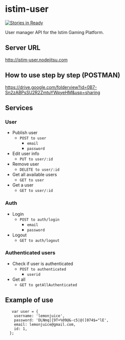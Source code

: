 istim-user
============
[![Stories in Ready](https://badge.waffle.io/istim/istim-user.png?label=ready&title=Ready)](https://waffle.io/istim/istim-user)

User manager API for the Istim Gaming Platform.

## Server URL

http://istim-user.nodejitsu.com

## How to use step by step (POSTMAN)

https://drive.google.com/folderview?id=0B7-Sn2zABPsSU2R2ZmtuYWpyeHM&usp=sharing

## Services
### User
  - Publish user
    - ```POST to user```
       - ``` email ```
       - ``` password ```
  - Edit user info
     - ```PUT to user/:id```
  - Remove user
    - ```DELETE to user/:id```
  - Get all available users
    - ```GET to user```
  - Get a user
    - ```GET to user/:id```

     
### Auth
  - Login
    - ```POST to auth/login```
       - ``` email ```
       - ``` password ```
  - Logout
    - ```GET to auth/logout```
  
### Authenticated users
  - Check if user is authenticated
    - ```POST to authenticated```
       - ``` userid ``` 
  - Get all
    - ```GET to getAllAuthenticated```
    
## Example of use

``` 
   var user = {
    username: 'lemonjuice',
    password: 'DLNmq|{9T+%09@&-c5|@([074$="lE',
    email: lemonjuice@gmail.com,
    id: 1,
  };
``` 
